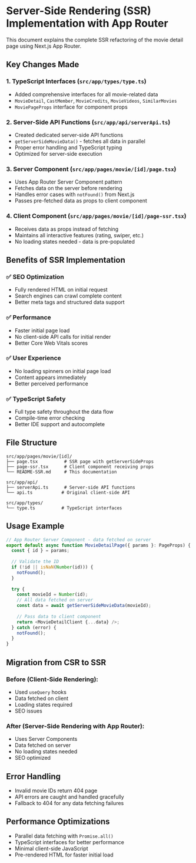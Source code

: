 # Server-Side Rendering (SSR) Implementation with App Router

This document explains the complete SSR refactoring of the movie detail page using Next.js App Router.

## Key Changes Made

### 1. **TypeScript Interfaces** (`src/app/types/type.ts`)
- Added comprehensive interfaces for all movie-related data
- `MovieDetail`, `CastMember`, `MovieCredits`, `MovieVideos`, `SimilarMovies`
- `MoviePageProps` interface for component props

### 2. **Server-Side API Functions** (`src/app/api/serverApi.ts`)
- Created dedicated server-side API functions
- `getServerSideMovieData()` - fetches all data in parallel
- Proper error handling and TypeScript typing
- Optimized for server-side execution

### 3. **Server Component** (`src/app/pages/movie/[id]/page.tsx`)
- Uses App Router Server Component pattern
- Fetches data on the server before rendering
- Handles error cases with `notFound()` from Next.js
- Passes pre-fetched data as props to client component

### 4. **Client Component** (`src/app/pages/movie/[id]/page-ssr.tsx`)
- Receives data as props instead of fetching
- Maintains all interactive features (rating, swiper, etc.)
- No loading states needed - data is pre-populated

## Benefits of SSR Implementation

### ✅ **SEO Optimization**
- Fully rendered HTML on initial request
- Search engines can crawl complete content
- Better meta tags and structured data support

### ✅ **Performance**
- Faster initial page load
- No client-side API calls for initial render
- Better Core Web Vitals scores

### ✅ **User Experience**
- No loading spinners on initial page load
- Content appears immediately
- Better perceived performance

### ✅ **TypeScript Safety**
- Full type safety throughout the data flow
- Compile-time error checking
- Better IDE support and autocomplete

## File Structure

```
src/app/pages/movie/[id]/
├── page.tsx          # SSR page with getServerSideProps
├── page-ssr.tsx      # Client component receiving props
└── README-SSR.md     # This documentation

src/app/api/
├── serverApi.ts      # Server-side API functions
└── api.ts           # Original client-side API

src/app/types/
└── type.ts          # TypeScript interfaces
```

## Usage Example

```typescript
// App Router Server Component - data fetched on server
export default async function MovieDetailPage({ params }: PageProps) {
  const { id } = params;
  
  // Validate the ID
  if (!id || isNaN(Number(id))) {
    notFound();
  }
  
  try {
    const movieId = Number(id);
    // All data fetched on server
    const data = await getServerSideMovieData(movieId);
    
    // Pass data to client component
    return <MovieDetailClient {...data} />;
  } catch (error) {
    notFound();
  }
}
```

## Migration from CSR to SSR

### Before (Client-Side Rendering):
- Used `useQuery` hooks
- Data fetched on client
- Loading states required
- SEO issues

### After (Server-Side Rendering with App Router):
- Uses Server Components
- Data fetched on server
- No loading states needed
- SEO optimized

## Error Handling

- Invalid movie IDs return 404 page
- API errors are caught and handled gracefully
- Fallback to 404 for any data fetching failures

## Performance Optimizations

- Parallel data fetching with `Promise.all()`
- TypeScript interfaces for better performance
- Minimal client-side JavaScript
- Pre-rendered HTML for faster initial load
